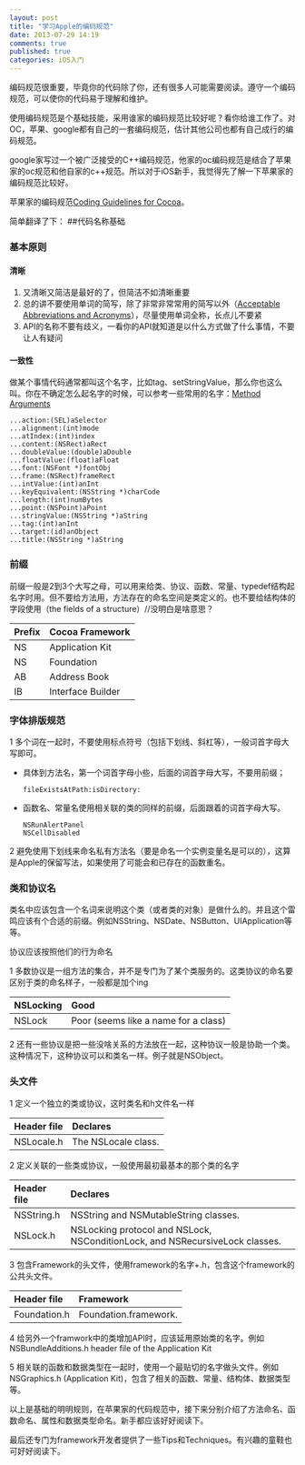 ```yaml
---
layout: post
title: "学习Apple的编码规范"
date: 2013-07-29 14:19
comments: true
published: true
categories: iOS入门
---
```

编码规范很重要，毕竟你的代码除了你，还有很多人可能需要阅读。遵守一个编码规范，可以使你的代码易于理解和维护。

使用编码规范是个基础技能，采用谁家的编码规范比较好呢？看你给谁工作了。对OC，苹果、google都有自己的一套编码规范，估计其他公司也都有自己成行的编码规范。

google家写过一个被广泛接受的C++编码规范，他家的oc编码规范是结合了苹果家的oc规范和他自家的c++规范。所以对于iOS新手，我觉得先了解一下苹果家的编码规范比较好。

苹果家的编码规范[Coding Guidelines for Cocoa](https://developer.apple.com/library/mac/#documentation/Cocoa/Conceptual/CodingGuidelines/CodingGuidelines.html#//apple_ref/doc/uid/10000146-SW1)。

简单翻译了下：
##代码名称基础
### 基本原则
#### 清晰
1. 又清晰又简洁是最好的了，但简洁不如清晰重要
2. 总的讲不要使用单词的简写，除了非常非常常用的简写以外（[Acceptable Abbreviations and Acronyms](https://developer.apple.com/library/mac/#documentation/Cocoa/Conceptual/CodingGuidelines/Articles/APIAbbreviations.html#//apple_ref/doc/uid/20001285-BCIHCGAE)），尽量使用单词全称，长点儿不要紧
3. API的名称不要有歧义，一看你的API就知道是以什么方式做了什么事情，不要让人有疑问

#### 一致性
做某个事情代码通常都叫这个名字，比如tag、setStringValue，那么你也这么叫。你在不确定怎么起名字的时候，可以参考一些常用的名字：[Method Arguments](https://developer.apple.com/library/mac/#documentation/Cocoa/Conceptual/CodingGuidelines/Articles/NamingMethods.html#//apple_ref/doc/uid/20001282-1001865)

```
...action:(SEL)aSelector
...alignment:(int)mode
...atIndex:(int)index
...content:(NSRect)aRect
...doubleValue:(double)aDouble
...floatValue:(float)aFloat
...font:(NSFont *)fontObj
...frame:(NSRect)frameRect
...intValue:(int)anInt
...keyEquivalent:(NSString *)charCode
...length:(int)numBytes
...point:(NSPoint)aPoint
...stringValue:(NSString *)aString
...tag:(int)anInt
...target:(id)anObject
...title:(NSString *)aString
```

### 前缀
前缀一般是2到3个大写之母，可以用来给类、协议、函数、常量、typedef结构起名字时用。但不要给方法用，方法存在的命名空间是类定义的。也不要给结构体的字段使用（the fields of a structure）//没明白是啥意思？

Prefix | Cocoa Framework
:--- | :----
NS	|	Application Kit
   NS | Foundation
   AB | Address Book
IB | Interface Builder

<!-- more -->
### 字体排版规范
1  多个词在一起时，不要使用标点符号（包括下划线、斜杠等），一般词首字母大写即可。

* 具体到方法名，第一个词首字母小些，后面的词首字母大写，不要用前缀；
    ````
    fileExistsAtPath:isDirectory:
    ````
    
* 函数名、常量名使用相关联的类的同样的前缀，后面跟着的词首字母大写。
    ```
    NSRunAlertPanel
	NSCellDisabled
    ```

2  避免使用下划线来命名私有方法名（要是命名一个实例变量名是可以的），这算是Apple的保留写法，如果使用了可能会和已存在的函数重名。

### 类和协议名
类名中应该包含一个名词来说明这个类（或者类的对象）是做什么的。并且这个雷鸣应该有个合适的前缀。例如NSString、NSDate、NSButton、UIApplication等等。

协议应该按照他们的行为命名

1  多数协议是一组方法的集合，并不是专门为了某个类服务的。这类协议的命名要区别于类的命名样子，一般都是加个ing

NSLocking | Good
:----| :----
NSLock | Poor (seems like a name for a class)

2  还有一些协议是把一些没啥关系的方法放在一起，这种协议一般是协助一个类。这种情况下，这种协议可以和类名一样。例子就是NSObject。

### 头文件
1  定义一个独立的类或协议，这时类名和h文件名一样

Header file | Declares
:--- | :---
NSLocale.h | The NSLocale class.

2  定义关联的一些类或协议，一般使用最初最基本的那个类的名字

Header file | Declares
:--- | :---
NSString.h | NSString and NSMutableString classes.
NSLock.h | NSLocking protocol and NSLock, NSConditionLock, and NSRecursiveLock classes.

3  包含Framework的头文件，使用framework的名字+.h，包含这个framework的公共头文件。

Header file | Framework
:--- | :---
Foundation.h | Foundation.framework.

4  给另外一个framwork中的类增加API时，应该延用原始类的名字。例如NSBundleAdditions.h header file of the Application Kit

5  相关联的函数和数据类型在一起时，使用一个最贴切的名字做头文件。例如NSGraphics.h (Application Kit)，包含了相关的函数、常量、结构体、数据类型等。

以上是基础的明明规则，在苹果家的代码规范中，接下来分别介绍了方法命名、函数命名、属性和数据类型命名。新手都应该好好阅读下。

最后还专门为framework开发者提供了一些Tips和Techniques。有兴趣的童鞋也可好好阅读下。